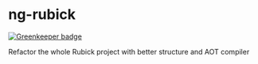 # ng-rubick

[![Greenkeeper badge](https://badges.greenkeeper.io/JounQin/ng-rubick.svg)](https://greenkeeper.io/)

Refactor the whole Rubick project with better structure and AOT compiler
